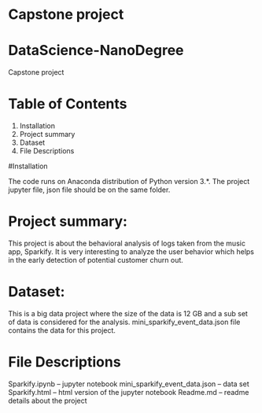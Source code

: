 # Capstone project
# DataScience-NanoDegree

Capstone project

# Table of Contents

1. Installation
2. Project summary
3. Dataset
4. File Descriptions

#Installation

The code runs on Anaconda distribution of Python version 3.*. The project jupyter file, json file should be on the same folder.

# Project summary:
This project is about the behavioral analysis of logs taken from the music app, Sparkify. It is very interesting to analyze the user behavior which helps in the early detection of potential customer churn out. 




# Dataset: 
This is a big data project where the size of the data is 12 GB and a sub set of data is considered for the analysis. mini_sparkify_event_data.json file contains the data for this project.


# File Descriptions
Sparkify.ipynb – jupyter notebook
mini_sparkify_event_data.json – data set
Sparkify.html – html version of the jupyter notebook
Readme.md – readme details about the project

